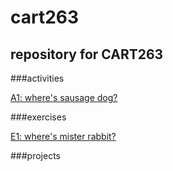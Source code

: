# cart263
## repository for CART263 

###activities

[A1: where's sausage dog?](https://sbordel.github.io/cart263/activities/wheres-sausage-dog/index.html)

###exercises

[E1: where's mister rabbit?](https://sbordel.github.io/cart263/exercises/wheres-mister-rabbit/index.html)

###projects
